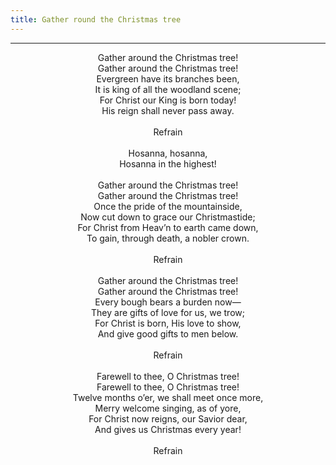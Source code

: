 ```yaml
---
title: Gather round the Christmas tree
---
```


---
<center>
Gather around the Christmas tree!<br/>
Gather around the Christmas tree!<br/>
Evergreen have its branches been,<br/>
It is king of all the woodland scene;<br/>
For Christ our King is born today!<br/>
His reign shall never pass away.<br/>
<br/>
Refrain<br/>
<br/>
Hosanna, hosanna,<br/>
Hosanna in the highest!<br/>
<br/>
Gather around the Christmas tree!<br/>
Gather around the Christmas tree!<br/>
Once the pride of the mountainside,<br/>
Now cut down to grace our Christmastide;<br/>
For Christ from Heav’n to earth came down,<br/>
To gain, through death, a nobler crown.<br/>
<br/>
Refrain<br/>
<br/>
Gather around the Christmas tree!<br/>
Gather around the Christmas tree!<br/>
Every bough bears a burden now—<br/>
They are gifts of love for us, we trow;<br/>
For Christ is born, His love to show,<br/>
And give good gifts to men below.<br/>
<br/>
Refrain<br/>
<br/>
Farewell to thee, O Christmas tree!<br/>
Farewell to thee, O Christmas tree!<br/>
Twelve months o’er, we shall meet once more,<br/>
Merry welcome singing, as of yore,<br/>
For Christ now reigns, our Savior dear,<br/>
And gives us Christmas every year!<br/>
<br/>
Refrain
</center>